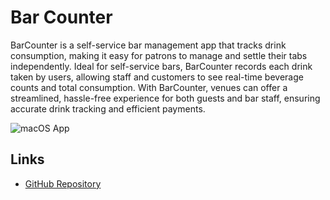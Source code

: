 # Bar Counter

BarCounter is a self-service bar management app that tracks drink consumption, making it easy for patrons to manage and settle their tabs independently. Ideal for self-service bars, BarCounter records each drink taken by users, allowing staff and customers to see real-time beverage counts and total consumption. With BarCounter, venues can offer a streamlined, hassle-free experience for both guests and bar staff, ensuring accurate drink tracking and efficient payments.

![macOS App](/assets/barcounter.png)

## Links

- [GitHub Repository](https://github.com/Evolinox/BarCounter)